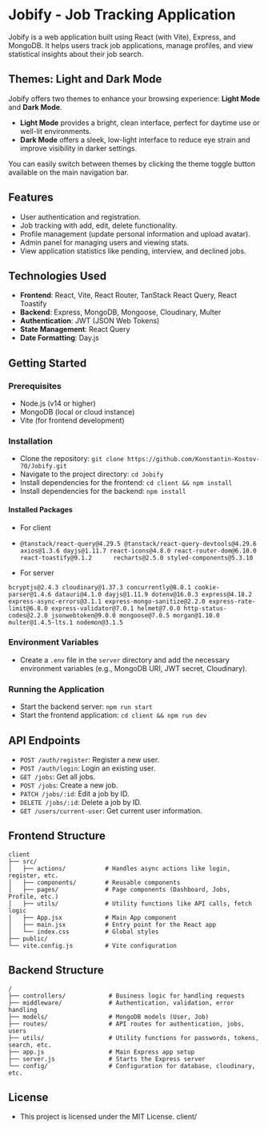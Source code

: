 # Jobify - Job Tracking Application

Jobify is a web application built using React (with Vite), Express, and MongoDB. It helps users track job applications, manage profiles, and view statistical insights about their job search.

## Themes: Light and Dark Mode

Jobify offers two themes to enhance your browsing experience: **Light Mode** and **Dark Mode**.

- **Light Mode** provides a bright, clean interface, perfect for daytime use or well-lit environments.
- **Dark Mode** offers a sleek, low-light interface to reduce eye strain and improve visibility in darker settings.

You can easily switch between themes by clicking the theme toggle button available on the main navigation bar.

## Features

- User authentication and registration.
- Job tracking with add, edit, delete functionality.
- Profile management (update personal information and upload avatar).
- Admin panel for managing users and viewing stats.
- View application statistics like pending, interview, and declined jobs.

## Technologies Used

- **Frontend**: React, Vite, React Router, TanStack React Query, React Toastify
- **Backend**: Express, MongoDB, Mongoose, Cloudinary, Multer
- **Authentication**: JWT (JSON Web Tokens)
- **State Management**: React Query
- **Date Formatting**: Day.js

## Getting Started

### Prerequisites

- Node.js (v14 or higher)
- MongoDB (local or cloud instance)
- Vite (for frontend development)

### Installation

- Clone the repository: `git clone https://github.com/Konstantin-Kostov-70/Jobify.git`
- Navigate to the project directory: `cd Jobify`
- Install dependencies for the frontend: `cd client && npm install`
- Install dependencies for the backend: `npm install`

#### Installed Packages

- For client

- `@tanstack/react-query@4.29.5 @tanstack/react-query-devtools@4.29.6 axios@1.3.6 dayjs@1.11.7 react-icons@4.8.0 react-router-dom@6.10.0 react-toastify@9.1.2      recharts@2.5.0 styled-components@5.3.10`

- For server

`bcryptjs@2.4.3 cloudinary@1.37.3 concurrently@8.0.1 cookie-parser@1.4.6 datauri@4.1.0 dayjs@1.11.9 dotenv@16.0.3 express@4.18.2 express-async-errors@3.1.1 express-mongo-sanitize@2.2.0 express-rate-limit@6.8.0 express-validator@7.0.1 helmet@7.0.0 http-status-codes@2.2.0 jsonwebtoken@9.0.0 mongoose@7.0.5 morgan@1.10.0 multer@1.4.5-lts.1 nodemon@3.1.5`

### Environment Variables

- Create a `.env` file in the `server` directory and add the necessary environment variables (e.g., MongoDB URI, JWT secret, Cloudinary).

### Running the Application

- Start the backend server: `npm run start`
- Start the frontend application: `cd client && npm run dev`

## API Endpoints

- `POST /auth/register`: Register a new user.
- `POST /auth/login`: Login an existing user.
- `GET /jobs`: Get all jobs.
- `POST /jobs`: Create a new job.
- `PATCH /jobs/:id`: Edit a job by ID.
- `DELETE /jobs/:id`: Delete a job by ID.
- `GET /users/current-user`: Get current user information.

## Frontend Structure

```
client
├── src/
│   ├── actions/           # Handles async actions like login, register, etc.
│   ├── components/        # Reusable components
│   ├── pages/             # Page components (Dashboard, Jobs, Profile, etc.)
│   ├── utils/             # Utility functions like API calls, fetch logic
│   ├── App.jsx            # Main App component
│   ├── main.jsx           # Entry point for the React app
│   └── index.css          # Global styles
├── public/
└── vite.config.js         # Vite configuration
```

## Backend Structure

```
/
├── controllers/            # Business logic for handling requests
├── middleware/             # Authentication, validation, error handling
├── models/                 # MongoDB models (User, Job)
├── routes/                 # API routes for authentication, jobs, users
├── utils/                  # Utility functions for passwords, tokens, search, etc.
├── app.js                  # Main Express app setup
├── server.js               # Starts the Express server
└── config/                 # Configuration for database, cloudinary, etc.
```

## License

- This project is licensed under the MIT License.
  client/

